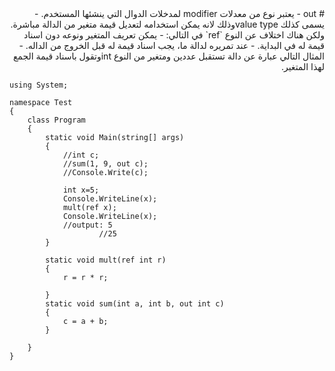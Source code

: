 <div dir="rtl">
# out
- يعتبر نوع من معدلات modifier لمدخلات الدوال التي ينشئها المستخدم. 
- يسمى كذلك  value typeوذلك لانه يمكن استخدامه لتعديل قيمة متغير من الدالة مباشرة. ولكن هناك اختلاف عن النوع `ref` في التالي:
 	- يمكن تعريف المتغير ونوعه دون اسناد قيمة له في البداية.
 	- عند تمريره لدالة ما، يجب اسناد قيمة له قبل الخروج من الداله.
- المثال التالي عبارة عن دالة تستقبل عددين ومتغير من النوع intوتقول باسناد قيمة الجمع لهذا المتغير.



<div dir="ltr" align =left>

``` 
using System;

namespace Test
{
    class Program
    {
        static void Main(string[] args)
        {
            //int c;
            //sum(1, 9, out c);
            //Console.Write(c);

            int x=5;
            Console.WriteLine(x);
            mult(ref x);
            Console.WriteLine(x);
            //output: 5
                    //25
        }

        static void mult(ref int r)
        {
            r = r * r;
            
        }
        static void sum(int a, int b, out int c)
        {
            c = a + b;
        }
       
    }
}
